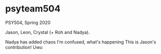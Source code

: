 
# psyteam504
PSY504, Spring 2020

Jason, Leon, Crystal (+ Roh and Nadya). 

Nadya has added chaos
I'm confused, what's happening
This is Jason's contribution! Uwu 

